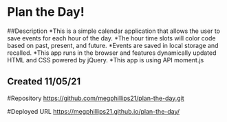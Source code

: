 # Plan the Day!

##Description
    *This is a simple calendar application that allows the user to save events for each hour of the day. 
    *The hour time slots will color code based on past, present, and future.
    *Events are saved in local storage and recalled. 
    *This app runs in the browser and features dynamically updated HTML and CSS powered by jQuery.
    *This app is using API moment.js

   
## Created 11/05/21

#Repository
https://github.com/megphillips21/plan-the-day.git
   
#Deployed URL
https://megphillips21.github.io/plan-the-day/